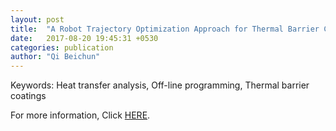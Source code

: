 ```yaml
---
layout: post
title:  "A Robot Trajectory Optimization Approach for Thermal Barrier Coatings Used for Free-Form Components(October 2017)"
date:   2017-08-20 19:45:31 +0530
categories: publication
author: "Qi Beichun"
---
```


Keywords:
Heat transfer analysis, Off-line programming, Thermal barrier coatings


For more information, Click [HERE][here].

[here]: http://link.springer.com/article/10.1007/s11666-017-0601-2


